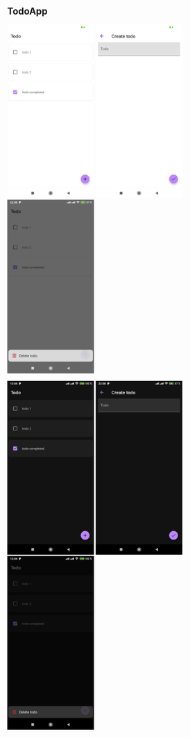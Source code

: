 ## TodoApp

<img src="https://github.com/ShiryaevNikolay/TodoApp/blob/master/assets/Screenshot_2020-12-12-22-08-25-631_ru.shiryaev.todoapp.jpg" width="200"> <img src="https://github.com/ShiryaevNikolay/TodoApp/blob/master/assets/Screenshot_2020-12-12-22-08-30-618_ru.shiryaev.todoapp.jpg" width="200"> <img src="https://github.com/ShiryaevNikolay/TodoApp/blob/master/assets/Screenshot_2020-12-12-22-08-37-417_ru.shiryaev.todoapp.jpg" width="200">

<img src="https://github.com/ShiryaevNikolay/TodoApp/blob/master/assets/Screenshot_2020-12-12-13-04-25-089_ru.shiryaev.todoapp.jpg" width="200"> <img src="https://github.com/ShiryaevNikolay/TodoApp/blob/master/assets/Screenshot_2020-12-12-22-08-06-250_ru.shiryaev.todoapp.jpg" width="200"> <img src="https://github.com/ShiryaevNikolay/TodoApp/blob/master/assets/Screenshot_2020-12-12-13-04-37-218_ru.shiryaev.todoapp.jpg" width="200">